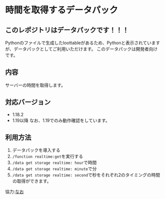 # 時間を取得するデータパック
## このレポジトリは**データパック**です！！！
Pythonのファイルで生成したloottableがあるため、Pythonと表示されていますが、データパックとしてご利用いただけます。
このデータパックは開発者向けです。
## 内容
サーバーの時間を取得します。

## 対応バージョン
-   1.18.2
-   1.19以降
なお、1.19でのみ動作確認をしています。

## 利用方法
1. データパックを導入する
2. ``/function realtime:get``を実行する
3. ``/data get storage realtime: hour``で時間
4. ``/data get storage realtime: minute``で分
5. ``/data get storage realtime: second``で秒をそれぞれ2のタイミングの時間の取得ができます。


協力:[なお](https://twitter.com/nao2002_)
